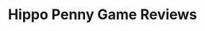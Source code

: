 ---
title: Hippo Penny Game Reviews
layout: scoredetail
permalink: /meta-score/moss-book-ii
header:
  teaser: /assets/images/moss-book-ii.jpg
  video:
    id: x8HvWj2sMeY
    provider: youtube
---